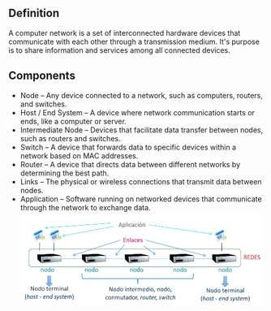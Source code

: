 ## Definition
A computer network is a set of interconnected hardware devices that communicate with each other through a transmission medium. It's purpose is to share information and services among all connected devices.
## Components
- Node – Any device connected to a network, such as computers, routers, and switches.
- Host / End System – A device where network communication starts or ends, like a computer or server.
- Intermediate Node – Devices that facilitate data transfer between nodes, such as routers and switches.
- Switch – A device that forwards data to specific devices within a network based on MAC addresses.
- Router – A device that directs data between different networks by determining the best path.
- Links – The physical or wireless connections that transmit data between nodes.
- Application – Software running on networked devices that communicate through the network to exchange data.
![](attachments/computer-network-components.png)
